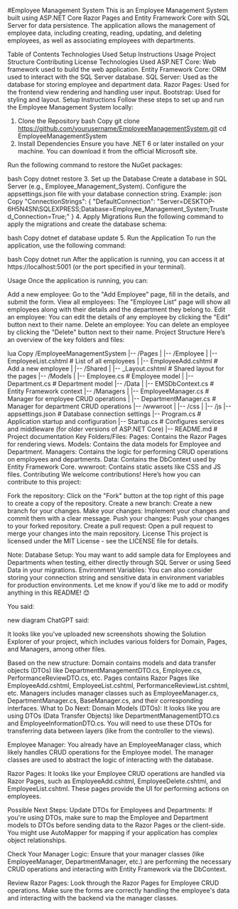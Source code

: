 #Employee Management System
This is an Employee Management System built using ASP.NET Core Razor Pages and Entity Framework Core with SQL Server for data persistence. The application allows the management of employee data, including creating, reading, updating, and deleting employees, as well as associating employees with departments.

Table of Contents
Technologies Used
Setup Instructions
Usage
Project Structure
Contributing
License
Technologies Used
ASP.NET Core: Web framework used to build the web application.
Entity Framework Core: ORM used to interact with the SQL Server database.
SQL Server: Used as the database for storing employee and department data.
Razor Pages: Used for the frontend view rendering and handling user input.
Bootstrap: Used for styling and layout.
Setup Instructions
Follow these steps to set up and run the Employee Management System locally:

1. Clone the Repository
bash
Copy
git clone https://github.com/yourusername/EmployeeManagementSystem.git
cd EmployeeManagementSystem
2. Install Dependencies
Ensure you have .NET 6 or later installed on your machine. You can download it from the official Microsoft site.

Run the following command to restore the NuGet packages:

bash
Copy
dotnet restore
3. Set up the Database
Create a database in SQL Server (e.g., Employee_Management_System).
Configure the appsettings.json file with your database connection string. Example:
json
Copy
"ConnectionStrings": {
    "DefaultConnection": "Server=DESKTOP-6H5N4SN\\SQLEXPRESS;Database=Employee_Management_System;Trusted_Connection=True;"
}
4. Apply Migrations
Run the following command to apply the migrations and create the database schema:

bash
Copy
dotnet ef database update
5. Run the Application
To run the application, use the following command:

bash
Copy
dotnet run
After the application is running, you can access it at https://localhost:5001 (or the port specified in your terminal).

Usage
Once the application is running, you can:

Add a new employee: Go to the "Add Employee" page, fill in the details, and submit the form.
View all employees: The "Employee List" page will show all employees along with their details and the department they belong to.
Edit an employee: You can edit the details of any employee by clicking the "Edit" button next to their name.
Delete an employee: You can delete an employee by clicking the "Delete" button next to their name.
Project Structure
Here’s an overview of the key folders and files:

lua
Copy
/EmployeeManagementSystem
|-- /Pages
|   |-- /Employee
|       |-- EmployeeList.cshtml          # List of all employees
|       |-- EmployeeAdd.cshtml           # Add a new employee
|   |-- /Shared
|       |-- _Layout.cshtml               # Shared layout for the pages
|-- /Models
|   |-- Employee.cs                      # Employee model
|   |-- Department.cs                    # Department model
|-- /Data
|   |-- EMSDbContext.cs                 # Entity Framework context
|-- /Managers
|   |-- EmployeeManager.cs               # Manager for employee CRUD operations
|   |-- DepartmentManager.cs             # Manager for department CRUD operations
|-- /wwwroot
|   |-- /css
|   |-- /js
|-- appsettings.json                     # Database connection settings
|-- Program.cs                           # Application startup and configuration
|-- Startup.cs                          # Configures services and middleware (for older versions of ASP.NET Core)
|-- README.md                           # Project documentation
Key Folders/Files:
Pages: Contains the Razor Pages for rendering views.
Models: Contains the data models for Employee and Department.
Managers: Contains the logic for performing CRUD operations on employees and departments.
Data: Contains the DbContext used by Entity Framework Core.
wwwroot: Contains static assets like CSS and JS files.
Contributing
We welcome contributions! Here’s how you can contribute to this project:

Fork the repository: Click on the "Fork" button at the top right of this page to create a copy of the repository.
Create a new branch: Create a new branch for your changes.
Make your changes: Implement your changes and commit them with a clear message.
Push your changes: Push your changes to your forked repository.
Create a pull request: Open a pull request to merge your changes into the main repository.
License
This project is licensed under the MIT License - see the LICENSE file for details.

Note:
Database Setup: You may want to add sample data for Employees and Departments when testing, either directly through SQL Server or using Seed Data in your migrations.
Environment Variables: You can also consider storing your connection string and sensitive data in environment variables for production environments.
Let me know if you'd like me to add or modify anything in this README! 😊





You said:



new diagram
ChatGPT said:

It looks like you've uploaded new screenshots showing the Solution Explorer of your project, which includes various folders for Domain, Pages, and Managers, among other files.

Based on the new structure:
Domain contains models and data transfer objects (DTOs) like DepartmentManagementDTO.cs, Employee.cs, PerformanceReviewDTO.cs, etc.
Pages contains Razor Pages like EmployeeAdd.cshtml, EmployeeList.cshtml, PerformanceReviewList.cshtml, etc.
Managers includes manager classes such as EmployeeManager.cs, DepartmentManager.cs, BaseManager.cs, and their corresponding interfaces.
What to Do Next:
Domain Models (DTOs): It looks like you are using DTOs (Data Transfer Objects) like DepartmentManagementDTO.cs and EmployeeInformationDTO.cs. You will need to use these DTOs for transferring data between layers (like from the controller to the views).

Employee Manager: You already have an EmployeeManager class, which likely handles CRUD operations for the Employee model. The manager classes are used to abstract the logic of interacting with the database.

Razor Pages: It looks like your Employee CRUD operations are handled via Razor Pages, such as EmployeeAdd.cshtml, EmployeeDelete.cshtml, and EmployeeList.cshtml. These pages provide the UI for performing actions on employees.

Possible Next Steps:
Update DTOs for Employees and Departments: If you're using DTOs, make sure to map the Employee and Department models to DTOs before sending data to the Razor Pages or the client-side. You might use AutoMapper for mapping if your application has complex object relationships.

Check Your Manager Logic: Ensure that your manager classes (like EmployeeManager, DepartmentManager, etc.) are performing the necessary CRUD operations and interacting with Entity Framework via the DbContext.

Review Razor Pages: Look through the Razor Pages for Employee CRUD operations. Make sure the forms are correctly handling the employee's data and interacting with the backend via the manager classes.
